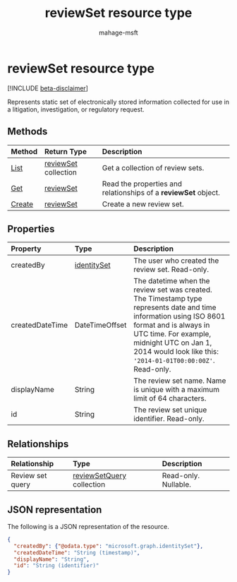 ﻿---
title: "reviewSet resource type"
description: "Represents static set of electronically stored information collected for use in a litigation, investigation, or regulatory request."
localization_priority: Normal
author: "mahage-msft"
ms.prod: "compliance"
doc_type: "resourcePageType"
---

# reviewSet resource type

[!INCLUDE [beta-disclaimer](../../includes/beta-disclaimer.md)]

Represents static set of electronically stored information collected for use in a litigation, investigation, or regulatory request.

## Methods

| Method                             | Return Type                          | Description                                                      |
| :--------------------------------- | :----------------------------------- | :--------------------------------------------------------------- |
| [List](../api/reviewset-list.md)   | [reviewSet](reviewset.md) collection | Get a collection of review sets.                                 |
| [Get](../api/reviewset-get.md)     | [reviewSet](reviewset.md)            | Read the properties and relationships of a **reviewSet** object. |
| [Create](../api/reviewset-post.md) | [reviewSet](reviewset.md)            | Create a new review set.                                         |

## Properties

| Property     | Type        | Description |
|:-------------|:------------|:------------|
|createdBy| [identitySet](/graph/api/resources/identityset) | The user who created the review set. Read-only. |
|createdDateTime|DateTimeOffset| The datetime when the review set was created. The Timestamp type represents date and time information using ISO 8601 format and is always in UTC time. For example, midnight UTC on Jan 1, 2014 would look like this: `'2014-01-01T00:00:00Z'`. Read-only. |
|displayName|String| The review set name. Name is unique with a maximum limit of 64 characters. |
|id|String| The review set unique identifier. Read-only. |

## Relationships

| Relationship     | Type                                           | Description          |
| :--------------- | :--------------------------------------------- | :------------------- |
| Review set query | [reviewSetQuery](reviewsetquery.md) collection | Read-only. Nullable. |

## JSON representation

The following is a JSON representation of the resource.

<!-- {
  "blockType": "resource",
  "optionalProperties": [

  ],
  "@odata.type": "microsoft.graph.reviewSet",
  "baseType": "",
  "keyProperty": "id"
}-->

```json
{
  "createdBy": {"@odata.type": "microsoft.graph.identitySet"},
  "createdDateTime": "String (timestamp)",
  "displayName": "String",
  "id": "String (identifier)"
}
```

<!-- uuid: 16cd6b66-4b1a-43a1-adaf-3a886856ed98
2019-02-04 14:57:30 UTC -->

<!-- {
  "type": "#page.annotation",
  "description": "reviewSet resource",
  "keywords": "",
  "section": "documentation",
  "tocPath": ""
}-->